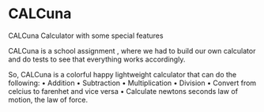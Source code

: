 # CALCuna
CALCuna Calculator with some special features

CALCuna is a school assignment , where we had to build our own calculator and do tests to see that everything works accordingly.

So, CALCuna is a colorful happy lightweight calculator that can do the following:
• Addition
• Subtraction
• Multiplication
• Division
• Convert from celcius to farenhet and vice versa
• Calculate newtons seconds law of motion, the law of force.
